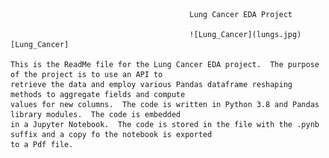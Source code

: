 											Lung Cancer EDA Project
											
											![Lung_Cancer](lungs.jpg)[Lung_Cancer]
											
	This is the ReadMe file for the Lung Cancer EDA project.  The purpose of the project is to use an API to
	retrieve the data and employ various Pandas dataframe reshaping methods to aggregate fields and compute
	values for new columns.  The code is written in Python 3.8 and Pandas library modules.  The code is embedded
	in a Jupyter Notebook.  The code is stored in the file with the .pynb suffix and a copy fo the notebook is exported
	to a Pdf file. 
	
		 